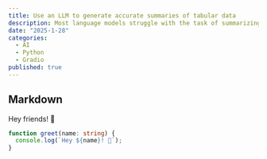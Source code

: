 ```yaml
---
title: Use an LLM to generate accurate summaries of tabular data
description: Most language models struggle with the task of summarizing tabular data. Here's how I worked around that to generate descriptions of time series data from a statistical database.
date: "2025-1-28"
categories:
  - AI
  - Python
  - Gradio
published: true
---
```


## Markdown

Hey friends! 👋

```ts
function greet(name: string) {
  console.log(`Hey ${name}! 👋`);
}
```

